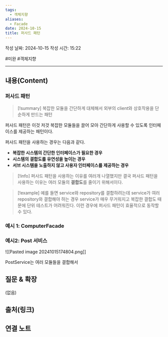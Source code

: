 ```yaml
---
tags:
  - 객체지향
aliases:
  - Facade
date: 2024-10-15
title: 퍼사드 패턴
---
```

작성 날짜: 2024-10-15
작성 시간: 15:22

#미완 #객체지향 

----
## 내용(Content)

### 퍼사드 패턴

>[!summary]
>복잡한 모듈을 간단하게 대체해서 외부의 client와 상호작용을 단순하게 만드는 패턴

퍼사드 패턴은 이것 저것 복잡한 모듈들을 끌어 모아 간단하게 사용할 수 있도록 인터페이스를 제공하는 패턴이다.

퍼사드 패턴을 사용하는 경우는 다음과 같다.

- **복잡한 시스템의 간단한 인터페이스가 필요한 경우**
- **시스템의 결합도를 유연성을 높이는 경우**
- **서브 시스템을 노출하지 않고 사용자 인터페이스를 제공하는 경우**

>[!info]
>퍼사드 패턴을 사용하는 이유를 여러개 나열했지만 결국 퍼사드 패턴을 사용하는 이유는 여러 모듈의 **결합도**를 줄이기 위해서이다.

>[!example]
>예를 들면 service와 repository를 결합하려는데 service가 여러 repository와 결합해야 하는 경우 service가 매우 무거워지고 복잡한 결합도 때문에 단위 테스트가 어려워진다. 이런 경우에 퍼사드 패턴이 효율적으로 동작할 수 있다.

### 예시 1: ComputerFacade



### 예시2: Post 서비스

![[Pasted image 20241015174804.png]]

PostService는 여러 모듈들을 결합해서 
## 질문 & 확장

(없음)

## 출처(링크)


## 연결 노트










